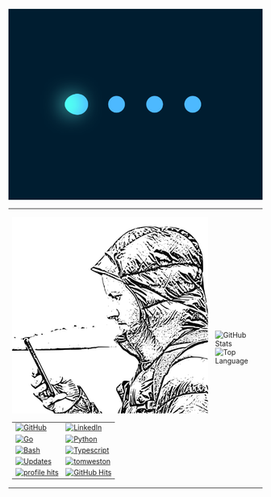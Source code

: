 <p align="center">
    <img src="https://raw.githubusercontent.com/tomweston/tomweston/master/images/dots.gif" alt="Dots">
</p>
<table align="center">
    <tr>
        <td>
            <table align="center">
                <p align="center">
                    <img src="https://raw.githubusercontent.com/tomweston/tomweston/master/images/lineart.png" alt="Lineart">
                </p>
                <tr>
                    <td><a href="https://github.com/tomweston" target="_blank"><img alt="GitHub" src="https://img.shields.io/badge/-@tomweston-181717?style=flat-square&logo=GitHub&logoColor=white"></a></td>
                    <td><a href="https://www.linkedin.com/in/westontom" target="_blank"><img alt="LinkedIn" src="https://img.shields.io/badge/-LinkedIn-0077B5?style=flat-square&logo=Linkedin&logoColor=white"></a></td>
                </tr>
                <tr>
                    <td><a href="https://github.com/tomweston?tab=repositories&language=go" target="_blank"><img alt="Go" src="https://img.shields.io/badge/-Go-276DC3?style=flat-square&logo=Go&logoColor=white"></a></td>
                    <td><a href="https://github.com/tomweston?tab=repositories&language=python" target="_blank"><img alt="Python" src="https://img.shields.io/badge/-Python-yellow?style=flat-square&logo=Python&logoColor=white"></a></td>
                </tr>
                <tr>
                    <td><a href="https://github.com/tomweston?tab=repositories&language=shell" target="_blank"><img alt="Bash" src="https://img.shields.io/badge/-Bash-orange?style=flat-square&logo=PowerShell&logoColor=white"></a></td>
                    <td><a href="https://github.com/tomweston?tab=repositories&language=typescript" target="_blank"><img alt="Typescript" src="https://img.shields.io/badge/-Typescript-0076A8?style=flat-square&logo=Typescript&logoColor=white"></a></td>
                </tr>
                <tr>
                    <td><a href="https://github.com/tomweston?tab=followers" target="_blank"><img alt="Updates" src="https://img.shields.io/badge/--000000?style=flat-square&logo=RSS&logoColor=white"></a></td>
                    <td><a href="https://github.com/tomweston" target="_blank"><img alt="tomweston" src="https://badges.pufler.dev/visits/tomweston/tomweston?logo=GitHub&label=visits&color=success&logoColor=white&style=flat-square"/></a></td>
                </tr>
                <tr>
                    <td><a href="https://github.com/tomweston" target="_blank"><img alt="profile hits" src="https://img.shields.io/jsdelivr/gh/hw/tomweston/tomweston?label=hits&style=flat-square"></a></td>
                    <td><a href="https://github.com/tomweston/tomweston" target="_blank"><img alt="GitHub Hits" src="https://img.shields.io/github/last-commit/tomweston/tomweston?label=Profile%20Updated&style=flat-square"></a></td>
                </tr>
            </table>
        </td>
        <td>
            <img alt = "GitHub Stats" src="https://github-readme-stats.vercel.app/api?username=tomweston&show_icons=true&hide=issues&icon_color=000000&hide_border=true&title_color=5391FE&text_color=555">
            <br>
            <img alt = "Top Language" src="https://github-readme-stats.vercel.app/api/top-langs/?username=tomweston&hide=html,&hide_border=true&title_color=5391FE&text_color=555">
        </td>
    </tr>
</table>